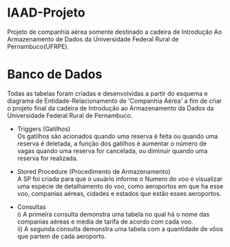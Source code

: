 # IAAD-Projeto
Projeto de companhia aérea somente destinado a cadeira de Introdução Ao Armazenamento de Dados da Universidade Federal Rural de Pernambuco(UFRPE).

# Banco de Dados
Todas as tabelas foram criadas e desenvolvidas a partir do esquema e diagrama de Entidade-Relacionamento de 'Companhia Aérea' a fim de criar o projeto final da cadeira de Introdução ao Armazenamento da Dados da Universidade Federal Rural de Pernambuco. 
<br>
- Triggers (Gatilhos)<br>
    Os gatilhos são acionados quando uma reserva é feita ou quando uma reserva é deletada, a função dos gatilhos é aumentar o número de vagas quando uma reserva for cancelada, ou diminuir quando uma reserva for realizada. 

- Stored Procedure (Procedimento de Armazenamento)<br>
   A SP foi criada para que o usuário informe o Numero do voo e visualizar uma espécie de detalhamento do voo, como aeroportos em que ha esse voo, companias aéreas, cidades e estados que estão esses aeroportos. 

- Consultas <br>
i) A primeira consulta demonstra uma tabela no qual há o nome das companias aéreas e média de tarifa de acordo com cada voo. <br>
ii) A segunda consulta demonstra uma tabela com a quantidade de vôos que partem de cada aeroporto. 
